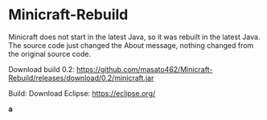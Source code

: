 # Minicraft-Rebuild

Minicraft does not start in the latest Java, so it was rebuilt in the latest Java.
The source code just changed the About message, nothing changed from the original source code.

Download build 0.2:
https://github.com/masato462/Minicraft-Rebuild/releases/download/0.2/minicraft.jar

Build:
Download Eclipse:
https://eclipse.org/

<b>a</b>
